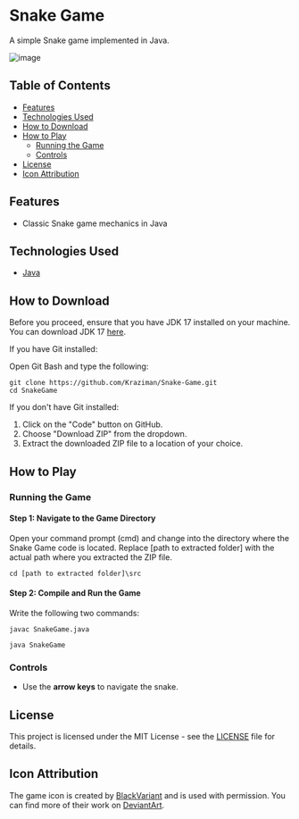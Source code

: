 # Snake Game

A simple Snake game implemented in Java.

![image](https://github.com/Kraziman/Snake-Game/assets/70752688/e8aac093-8442-4cc0-838e-b950e4ed1efd)


## Table of Contents

- [Features](#features)
- [Technologies Used](#technologies-used)
- [How to Download](#how-to-download)
- [How to Play](#how-to-play)
  - [Running the Game](#running-the-game) 
  - [Controls](#controls)
- [License](#license)
- [Icon Attribution](#icon-attribution)

## Features

- Classic Snake game mechanics in Java

## Technologies Used

- [Java](https://www.java.com/)

## How to Download

Before you proceed, ensure that you have JDK 17 installed on your machine. You can download JDK 17 [here]([https://www.java.com/](https://www.oracle.com/java/technologies/javase/jdk17-archive-downloads.html)).

If you have Git installed:

  Open Git Bash and type the following:

  ```
  git clone https://github.com/Kraziman/Snake-Game.git
  cd SnakeGame
  ```

If you don't have Git installed:

  1. Click on the "Code" button on GitHub.
  2. Choose "Download ZIP" from the dropdown.
  3. Extract the downloaded ZIP file to a location of your choice.

## How to Play

### Running the Game

#### Step 1: Navigate to the Game Directory

  Open your command prompt (cmd) and change into the directory where the Snake Game code is located. Replace [path to extracted folder] with the actual path where you extracted the ZIP file.
  
  ```
  cd [path to extracted folder]\src
  ```

#### Step 2: Compile and Run the Game

  Write the following two commands:

  ```
  javac SnakeGame.java
  ```
  ```
  java SnakeGame
  ```


### Controls

- Use the **arrow keys** to navigate the snake.


## License

This project is licensed under the MIT License - see the [LICENSE](LICENSE) file for details.

## Icon Attribution

The game icon is created by [BlackVariant](https://www.deviantart.com/blackvariant) and is used with permission. You can find more of their work on [DeviantArt](https://www.deviantart.com/blackvariant).
